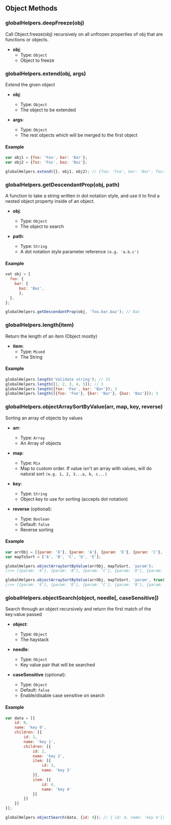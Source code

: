 ## Object Methods

### globalHelpers.deepFreeze(obj)

Call Object.freeze(obj) recursively on all unfrozen
properties of obj that are functions or objects.

- **obj**:
  - Type: `Object`
  - Object to freeze


### globalHelpers.extend(obj, args)

Extend the given object

- **obj**:
  - Type: `Object`
  - The object to be extended

- **args**:
  - Type: `Object`
  - The rest objects which will be merged to the first object

#### Example

```js
var obj1 = {foo: 'Foo', bar: 'Bar'};
var obj2 = {foz: 'Foz', baz: 'Baz'};

globalHelpers.extend({}, obj1, obj2); // {foo: 'Foo', bar: 'Bar', foz: 'Foz', baz: 'Baz'}
```


### globalHelpers.getDescendantProp(obj, path)

A function to take a string written in dot notation style, and use it to find a nested object property inside of an object.

- **obj**:
  - Type: `Object`
  - The object to search

- **path**:
  - Type: `String`
  - A dot notation style parameter reference `(e.g. 'a.b.c')`

#### Example

```js
vat obj = {
  foo: {
    bar: {
      baz: 'Baz',
      },
  },
};

globalHelpers.getDescendantProp(obj, 'foo.bar.baz'); // Baz
```



### globalHelpers.length(item)

Return the length of an item (Object mostly)

- **item**:
  - Type: `Mixed`
  - The String

#### Example

```js
globalHelpers.length('Validate string'); // 15
globalHelpers.length([1, 2, 3, 4, 5]); // 5
globalHelpers.length({foo: 'Foo', bar: 'Bar'}); 2
globalHelpers.length([{foo: 'Foo'}, {bar: 'Bar'}, {baz: 'Baz'}]); 3
```


### globalHelpers.objectArraySortByValue(arr, map, key, reverse)

Sorting an array of objects by values

- **arr**:
  - Type: `Array`
  - An Array of objects

- **map**:
  - Type: `Mix`
  - Map to custom order. If value isn't an array with values, will do natural sort `(e.g. 1, 2, 3...a, b, c...)`

- **key**:
  - Type: `String`
  - Object key to use for sorting (accepts dot notation)

- **reverse** (optional):
  - Type: `Boolean`
  - Default: `false`
  - Reverse sorting

#### Example

```js
var arrObj = [{param: 'D'}, {param: 'A'}, {param: 'E'}, {param: 'C'}, {param: 'B'}];
var mapToSort = ['A', 'B', 'C', 'D', 'E'];

globalHelpers.objectArraySortByValue(arrObj, mapToSort, 'param');
//=> [{param: 'A'}, {param: 'B'}, {param: 'C'}, {param: 'D'}, {param: 'E'}]

globalHelpers.objectArraySortByValue(arrObj, mapToSort, 'param', true);
//=> [{param: 'E'}, {param: 'D'}, {param: 'C'}, {param: 'B'}, {param: 'A'}]
```



### globalHelpers.objectSearch(object, needle[, caseSensitive])

Search through an object recursively and return the first match of the key:value passed

- **object**:
  - Type: `Object`
  - The haystack

- **needle**:
  - Type: `Object`
  - Key value pair that will be searched

- **caseSensitive** (optional):
  - Type: `Object`
  - Default: `false`
  - Enable/disable case sensitive on search

#### Example

```js
var data = [{
    id: 0,
    name: 'key 0',
    children: [{
        id: 1,
        name: 'key 1',
        children: [{
            id: 2,
            name: 'key 2',
            item: [{
                id: 3,
                name: 'key 3'
            }],
            item: [{
                id: 4,
                name: 'key 4'
            }]
        }]
    }]
}];

globalHelpers.objectSearch(data, {id: 4}); // { id: 4, name: 'key 4'};
```